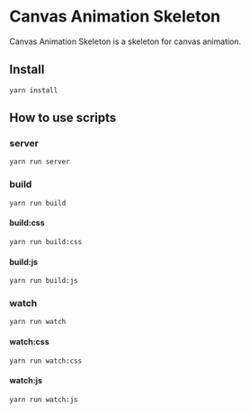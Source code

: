 # Canvas Animation Skeleton
Canvas Animation Skeleton is a skeleton for canvas animation.

## Install
```
yarn install
```

## How to use scripts

### server
```
yarn run server
```

### build
```
yarn run build
```

#### build:css
```
yarn run build:css
```

#### build:js
```
yarn run build:js
```

### watch
```
yarn run watch
```

#### watch:css
```
yarn run watch:css
```

#### watch:js
```
yarn run watch:js
```


